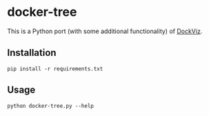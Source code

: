 # docker-tree

This is a Python port (with some additional functionality) of
[DockViz](https://github.com/justone/dockviz).

## Installation

```
pip install -r requirements.txt
```

## Usage

```
python docker-tree.py --help
```
